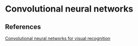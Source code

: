 Convolutional neural networks
=============================

## References
[Convolutional neural networks for visual recognition](http://cs231n.github.io/convolutional-networks/)